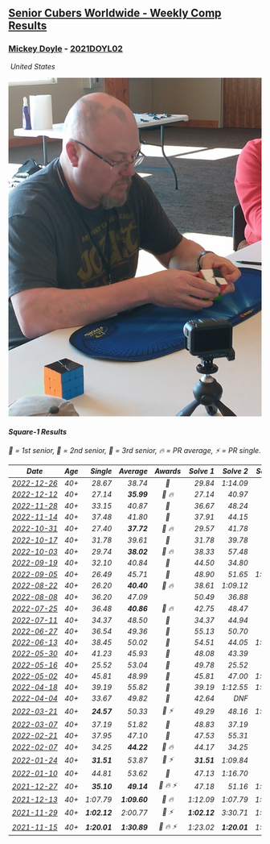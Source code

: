 <style>table {white-space: nowrap;}</style>
<link rel="stylesheet" type="text/css" href="/scw-comp/css/flags.css" />

## [Senior Cubers Worldwide - Weekly Comp Results](/scw-comp/results/)
### [Mickey Doyle](README.md) - [2021DOYL02](https://www.worldcubeassociation.org/persons/2021DOYL02?event=sq1)

<i class="flag flag-US" />&nbsp;United States

![Mickey Doyle](1644595509.jpg)

#### Square-1 Results

<span style="white-space: nowrap;">🥇 = 1st senior</span>, <span style="white-space: nowrap;">🥈 = 2nd senior</span>, <span style="white-space: nowrap;">🥉 = 3rd senior</span>, <span style="white-space: nowrap;">🔥 = PR average</span>, <span style="white-space: nowrap;">⚡ = PR single</span>.

| Date | Age | Single | Average | Awards | Solve 1 | Solve 2 | Solve 3 | Solve 4 | Solve 5 | Video |
| :--: | :--: | --: | --: | :--: | --: | --: | --: | --: | --: | :-- |
| [2022-12-26](../../results/2022-12-26/sq1.md) | 40+ | 28.67 | 38.74 | 🥈 | 29.84 | 1:14.09 | 28.67 | 43.76 | 42.62 | [Desktop](https://www.facebook.com/events/1093949927944727/permalink/1102117247127995) / [Mobile](https://m.facebook.com/events/1093949927944727?view=permalink&id=1102117247127995) |
| [2022-12-12](../../results/2022-12-12/sq1.md) | 40+ | 27.14 | **35.99** | 🥈 🔥 | 27.14 | 40.97 | 54.15 | 29.81 | 37.20 | [Desktop](https://www.facebook.com/events/663641112081341/permalink/674234961021956) / [Mobile](https://m.facebook.com/events/663641112081341?view=permalink&id=674234961021956) |
| [2022-11-28](../../results/2022-11-28/sq1.md) | 40+ | 33.15 | 40.87 | 🥈 | 36.67 | 48.24 | 54.39 | 37.70 | 33.15 | [Desktop](https://www.facebook.com/events/1804728823229042/permalink/1815728768795714) / [Mobile](https://m.facebook.com/events/1804728823229042?view=permalink&id=1815728768795714) |
| [2022-11-14](../../results/2022-11-14/sq1.md) | 40+ | 37.48 | 41.80 | 🥈 | 37.91 | 44.15 | 37.48 | 45.75 | 43.33 | [Desktop](https://www.facebook.com/events/6099811736738322/permalink/6146977855355043) / [Mobile](https://m.facebook.com/events/6099811736738322?view=permalink&id=6146977855355043) |
| [2022-10-31](../../results/2022-10-31/sq1.md) | 40+ | 27.40 | **37.72** | 🥈 🔥 | 29.57 | 41.78 | 45.68 | 27.40 | 41.82 | [Desktop](https://www.facebook.com/events/843784600089254/permalink/847935953007452) / [Mobile](https://m.facebook.com/events/843784600089254?view=permalink&id=847935953007452) |
| [2022-10-17](../../results/2022-10-17/sq1.md) | 40+ | 31.78 | 39.61 | 🥈 | 31.78 | 39.78 | 39.90 | 39.16 | 43.12 | [Desktop](https://www.facebook.com/events/1085515762098391/permalink/1093701021279865) / [Mobile](https://m.facebook.com/events/1085515762098391?view=permalink&id=1093701021279865) |
| [2022-10-03](../../results/2022-10-03/sq1.md) | 40+ | 29.74 | **38.02** | 🥈 🔥 | 38.33 | 57.48 | 35.53 | 29.74 | 40.21 | [Desktop](https://www.facebook.com/events/3347502062203517/permalink/3354363234850733) / [Mobile](https://m.facebook.com/events/3347502062203517?view=permalink&id=3354363234850733) |
| [2022-09-19](../../results/2022-09-19/sq1.md) | 40+ | 32.10 | 40.84 | 🥈 | 44.50 | 34.80 | 32.10 | 44.55 | 43.23 | [Desktop](https://www.facebook.com/events/622543946125717/permalink/628874098826035) / [Mobile](https://m.facebook.com/events/622543946125717?view=permalink&id=628874098826035) |
| [2022-09-05](../../results/2022-09-05/sq1.md) | 40+ | 26.49 | 45.71 | 🥈 | 48.90 | 51.65 | 1:03.50 | 36.59 | 26.49 | [Desktop](https://www.facebook.com/events/921549679236169/permalink/932447234813080) / [Mobile](https://m.facebook.com/events/921549679236169?view=permalink&id=932447234813080) |
| [2022-08-22](../../results/2022-08-22/sq1.md) | 40+ | 26.20 | **40.40** | 🥈 🔥 | 38.61 | 1:09.12 | 37.65 | 44.93 | 26.20 | [Desktop](https://www.facebook.com/events/476554570981315/permalink/484538930182879) / [Mobile](https://m.facebook.com/events/476554570981315?view=permalink&id=484538930182879) |
| [2022-08-08](../../results/2022-08-08/sq1.md) | 40+ | 36.20 | 47.09 |  | 50.49 | 36.88 | 53.89 | 1:34.36 | 36.20 | [Desktop](https://www.facebook.com/events/1202320373645710/permalink/1207956339748780) / [Mobile](https://m.facebook.com/events/1202320373645710?view=permalink&id=1207956339748780) |
| [2022-07-25](../../results/2022-07-25/sq1.md) | 40+ | 36.48 | **40.86** | 🥈 🔥 | 42.75 | 48.47 | 38.97 | 36.48 | 40.85 | [Desktop](https://www.facebook.com/events/587016656266234/permalink/595595615408338) / [Mobile](https://m.facebook.com/events/587016656266234?view=permalink&id=595595615408338) |
| [2022-07-11](../../results/2022-07-11/sq1.md) | 40+ | 34.37 | 48.50 | 🥈 | 34.37 | 44.94 | 46.45 | 1:21.87 | 54.11 | [Desktop](https://www.facebook.com/events/1077792383124606/permalink/1086321562271688) / [Mobile](https://m.facebook.com/events/1077792383124606?view=permalink&id=1086321562271688) |
| [2022-06-27](../../results/2022-06-27/sq1.md) | 40+ | 36.54 | 49.36 | 🥈 | 55.13 | 50.70 | 51.72 | 45.66 | 36.54 | [Desktop](https://www.facebook.com/events/3239186643032731/permalink/3250341288583933) / [Mobile](https://m.facebook.com/events/3239186643032731?view=permalink&id=3250341288583933) |
| [2022-06-13](../../results/2022-06-13/sq1.md) | 40+ | 38.45 | 50.02 | 🥈 | 54.51 | 44.05 | 1:01.69 | 38.45 | 51.50 | [Desktop](https://www.facebook.com/events/1002774037090769/permalink/1011117439589762) / [Mobile](https://m.facebook.com/events/1002774037090769?view=permalink&id=1011117439589762) |
| [2022-05-30](../../results/2022-05-30/sq1.md) | 40+ | 41.23 | 45.93 | 🥈 | 48.08 | 43.39 | 51.59 | 46.31 | 41.23 | [Desktop](https://www.facebook.com/events/484172023479011/permalink/493234429239437) / [Mobile](https://m.facebook.com/events/484172023479011?view=permalink&id=493234429239437) |
| [2022-05-16](../../results/2022-05-16/sq1.md) | 40+ | 25.52 | 53.04 | 🥈 | 49.78 | 25.52 | 53.10 | 57.50 | 56.23 | [Desktop](https://www.facebook.com/events/1452905775152133/permalink/1462609737515070) / [Mobile](https://m.facebook.com/events/1452905775152133?view=permalink&id=1462609737515070) |
| [2022-05-02](../../results/2022-05-02/sq1.md) | 40+ | 45.81 | 48.99 | 🥉 | 45.81 | 47.00 | 1:03.06 | 50.06 | 49.90 | [Desktop](https://www.facebook.com/events/3199116787026413/permalink/3209613159310109) / [Mobile](https://m.facebook.com/events/3199116787026413?view=permalink&id=3209613159310109) |
| [2022-04-18](../../results/2022-04-18/sq1.md) | 40+ | 39.19 | 55.82 | 🥈 | 39.19 | 1:12.55 | 1:00.02 | 48.80 | 58.65 | [Desktop](https://www.facebook.com/events/566110581332467/permalink/574130973863761) / [Mobile](https://m.facebook.com/events/566110581332467?view=permalink&id=574130973863761) |
| [2022-04-04](../../results/2022-04-04/sq1.md) | 40+ | 33.67 | 49.82 | 🥉 | 42.64 | DNF | 53.38 | 53.43 | 33.67 | [Desktop](https://www.facebook.com/events/1171138513621623/permalink/1179543232781151) / [Mobile](https://m.facebook.com/events/1171138513621623?view=permalink&id=1179543232781151) |
| [2022-03-21](../../results/2022-03-21/sq1.md) | 40+ | **24.57** | 50.33 | 🥈 ⚡ | 49.29 | 48.16 | 1:35.64 | **24.57** | 53.55 | [Desktop](https://www.facebook.com/events/525463282272711/permalink/534351014717271) / [Mobile](https://m.facebook.com/events/525463282272711?view=permalink&id=534351014717271) |
| [2022-03-07](../../results/2022-03-07/sq1.md) | 40+ | 37.19 | 51.82 | 🥉 | 48.83 | 37.19 | 53.86 | 52.77 | 59.81 | [Desktop](https://www.facebook.com/events/492851219083428/permalink/501419721559911) / [Mobile](https://m.facebook.com/events/492851219083428?view=permalink&id=501419721559911) |
| [2022-02-21](../../results/2022-02-21/sq1.md) | 40+ | 37.95 | 47.10 | 🥈 | 47.53 | 55.31 | 41.93 | 37.95 | 51.84 | [Desktop](https://www.facebook.com/events/283377510532834/permalink/290487816488470) / [Mobile](https://m.facebook.com/events/283377510532834?view=permalink&id=290487816488470) |
| [2022-02-07](../../results/2022-02-07/sq1.md) | 40+ | 34.25 | **44.22** | 🥈 🔥 | 44.17 | 34.25 | 41.80 | 46.70 | 47.80 | [Desktop](https://www.facebook.com/events/245500131085725/permalink/253964880239250) / [Mobile](https://m.facebook.com/events/245500131085725?view=permalink&id=253964880239250) |
| [2022-01-24](../../results/2022-01-24/sq1.md) | 40+ | **31.51** | 53.87 | 🥈 ⚡ | **31.51** | 1:09.84 | 44.88 | 50.57 | 1:06.15 | [Desktop](https://www.facebook.com/events/317247483509647/permalink/321082476459481) / [Mobile](https://m.facebook.com/events/317247483509647?view=permalink&id=321082476459481) |
| [2022-01-10](../../results/2022-01-10/sq1.md) | 40+ | 44.81 | 53.62 | 🥈 | 47.13 | 1:16.70 | 59.47 | 54.25 | 44.81 | [Desktop](https://www.facebook.com/events/1071902263370982/permalink/1080359819191893) / [Mobile](https://m.facebook.com/events/1071902263370982?view=permalink&id=1080359819191893) |
| [2021-12-27](../../results/2021-12-27/sq1.md) | 40+ | **35.10** | **49.14** | 🥈 🔥 ⚡ | 47.18 | 51.16 | 1:04.46 | **35.10** | 49.07 | [Desktop](https://www.facebook.com/events/1083505512394794/permalink/1091576311587714) / [Mobile](https://m.facebook.com/events/1083505512394794?view=permalink&id=1091576311587714) |
| [2021-12-13](../../results/2021-12-13/sq1.md) | 40+ | 1:07.79 | **1:09.60** | 🥈 🔥 | 1:12.09 | 1:07.79 | 1:08.92 | DNS | DNS | [Desktop](https://www.facebook.com/events/630404078099901/permalink/638481873958788) / [Mobile](https://m.facebook.com/events/630404078099901?view=permalink&id=638481873958788) |
| [2021-11-29](../../results/2021-11-29/sq1.md) | 40+ | **1:02.12** | 2:00.77 | 🥉 ⚡ | **1:02.12** | 3:30.71 | 1:29.49 | DNS | DNS | [Desktop](https://www.facebook.com/events/1226219924873960/permalink/1235014183994534) / [Mobile](https://m.facebook.com/events/1226219924873960?view=permalink&id=1235014183994534) |
| [2021-11-15](../../results/2021-11-15/sq1.md) | 40+ | **1:20.01** | **1:30.89** | 🥈 🔥 ⚡ | 1:23.02 | **1:20.01** | 1:49.64 | DNS | DNS | [Desktop](https://www.facebook.com/events/914365772539993/permalink/922106355099268) / [Mobile](https://m.facebook.com/events/914365772539993?view=permalink&id=922106355099268) |


<!-- Global site tag (gtag.js) - Google Analytics -->
<script async src="https://www.googletagmanager.com/gtag/js?id=UA-86348435-3"></script>
<script>window.dataLayer = window.dataLayer || []; function gtag() {dataLayer.push(arguments);} gtag('js', new Date()); gtag('config', 'UA-86348435-3');</script>

